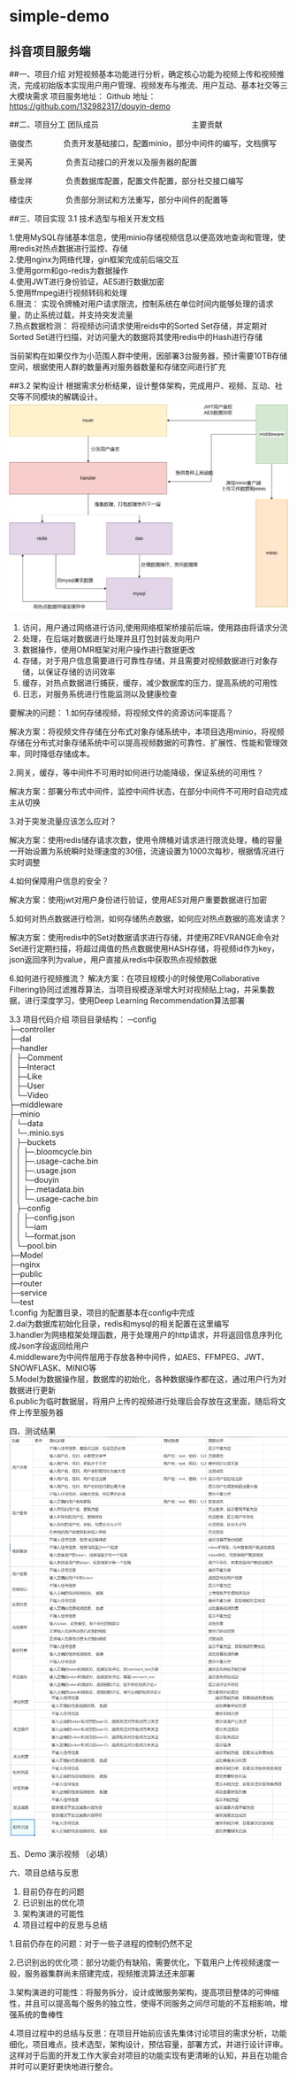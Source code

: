 # simple-demo

## 抖音项目服务端

##一、项目介绍
对短视频基本功能进行分析，确定核心功能为视频上传和视频推流，完成初始版本实现用户用户管理、视频发布与推流、用户互动、基本社交等三大模块需求
项目服务地址：
Github  地址：https://github.com/132982317/douyin-demo

##二、项目分工
团队成员&emsp;&emsp;&emsp;&emsp;&emsp;&emsp;&emsp;&emsp;&emsp;&emsp;&emsp;&emsp;主要贡献

骆俊杰&emsp;&emsp;&emsp;&emsp;负责开发基础接口，配置minio，部分中间件的编写，文档撰写

王昊芮 &emsp;&emsp;&emsp;&emsp;负责互动接口的开发以及服务器的配置

蔡龙祥 &emsp;&emsp;&emsp;&emsp;负责数据库配置，配置文件配置，部分社交接口编写

楼佳庆 &emsp;&emsp;&emsp;&emsp;负责部分测试和方法重写，部分中间件的配置等

##三、项目实现
3.1 技术选型与相关开发文档


1.使用MySQL存储基本信息，使用minio存储视频信息以便高效地查询和管理，使用redis对热点数据进行监控、存储</br>
2.使用nginx为网络代理，gin框架完成前后端交互</br>
3.使用gorm和go-redis为数据操作</br>
4.使用JWT进行身份验证，AES进行数据加密</br>
5.使用ffmpeg进行视频转码和处理</br>
6.限流：  实现令牌桶对用户请求限流，控制系统在单位时间内能够处理的请求量，防止系统过载，并支持突发流量</br>
7.热点数据检测：  将视频访问请求使用reids中的Sorted Set存储，并定期对Sorted Set进行扫描，对访问量大的数据将其使用redis中的Hash进行存储

当前架构在如果仅作为小范围人群中使用，因部署3台服务器，预计需要10TB存储空间，根据使用人群的数量再对服务器数量和存储空间进行扩充

##3.2 架构设计
根据需求分析结果，设计整体架构，完成用户、视频、互动、社交等不同模块的解耦设计。
![](public/jiagou.jpg)

1. 访问，用户通过网络进行访问,使用网络框架桥接前后端，使用路由将请求分流</br>
2. 处理，在后端对数据进行处理并且打包封装发向用户</br>
3. 数据操作，使用OMR框架对用户操作进行数据更改</br>
4. 存储，对于用户信息需要进行可靠性存储，并且需要对视频数据进行对象存储，以保证存储的访问效率</br>
5. 缓存，对热点数据进行捕获，缓存，减少数据库的压力，提高系统的可用性</br>
6. 日志，对服务系统进行性能监测以及健康检查</br>

要解决的问题：
1.如何存储视频，将视频文件的资源访问率提高？

解决方案：将视频文件存储在分布式对象存储系统中，本项目选用minio，将视频存储在分布式对象存储系统中可以提高视频数据的可靠性、扩展性、性能和管理效率，同时降低存储成本。

2.网关，缓存，等中间件不可用时如何进行功能降级，保证系统的可用性？

解决方案：部署分布式中间件，监控中间件状态，在部分中间件不可用时自动完成主从切换

3.对于突发流量应该怎么应对？

解决方案：使用redis储存请求次数，使用令牌桶对请求进行限流处理，桶的容量一开始设置为系统瞬时处理速度的30倍，流速设置为1000次每秒，根据情况进行实时调整

4.如何保障用户信息的安全？

解决方案：使用jwt对用户身份进行验证，使用AES对用户重要数据进行加密

5.如何对热点数据进行检测，如何存储热点数据，如何应对热点数据的高发请求？

解决方案：使用redis中的Set对数据请求进行存储，并使用ZREVRANGE命令对Set进行定期扫描，将超过阈值的热点数据使用HASH存储，将视频id作为key，json返回序列为value，用户直接从redis中获取热点视频数据

6.如何进行视频推流？
解决方案：在项目规模小的时候使用Collaborative Filtering协同过滤推荐算法，当项目规模逐渐增大时对视频贴上tag，并采集数据，进行深度学习，使用Deep Learning Recommendation算法部署

3.3 项目代码介绍
项目目录结构：
─config</br>
├─controller</br>
├─dal</br>
├─handler</br>
│  ├─Comment</br>
│  ├─Interact</br>
│  ├─Like</br>
│  ├─User</br>
│  └─Video</br>
├─middleware</br>
├─minio</br>
│  └─data</br>
│      └─.minio.sys</br>
│          ├─buckets</br>
│          │  ├─.bloomcycle.bin</br>
│          │  ├─.usage-cache.bin</br>
│          │  ├─.usage.json</br>
│          │  └─douyin</br>
│          │      ├─.metadata.bin</br>
│          │      └─.usage-cache.bin</br>
│          ├─config</br>
│          │  ├─config.json</br>
│          │  └─iam</br>
│          │      └─format.json</br>
│          └─pool.bin</br>
├─Model</br>
├─nginx</br>
├─public</br>
├─router</br>
├─service</br>
└─test</br>
1.config 为配置目录，项目的配置基本在config中完成</br>
2.dal为数据库初始化目录，redis和mysql的相关配置在这里编写</br>
3.handler为网络框架处理函数，用于处理用户的http请求，并将返回信息序列化成Json字段返回给用户</br>
4.middleware为中间件层用于存放各种中间件，如AES、FFMPEG、JWT、SNOWFLASK、MINIO等</br>
5.Model为数据操作层，数据库的初始化，各种数据操作都在这，通过用户行为对数据进行更新</br>
6.public为临时数据层，将用户上传的视频进行处理后会存放在这里面，随后将文件上传至服务器</br>


四、测试结果</br>
![](public/test.png)
![](public/image.png)

五、Demo 演示视频 （必填）







六、项目总结与反思</br>
1. 目前仍存在的问题</br>
2. 已识别出的优化项</br>
3. 架构演进的可能性</br>
4. 项目过程中的反思与总结</br>

1.目前仍存在的问题：对于一些子进程的控制仍然不足</br>

2.已识别出的优化项：部分功能仍有缺陷，需要优化，下载用户上传视频速度一般，服务器集群尚未搭建完成，视频推流算法还未部署

3.架构演进的可能性：将服务拆分，设计成微服务架构，提高项目整体的可伸缩性，并且可以提高每个服务的独立性，使得不同服务之间尽可能的不互相影响，增强系统的鲁棒性

4.项目过程中的总结与反思：在项目开始前应该先集体讨论项目的需求分析，功能细化，项目难点，技术选型，架构设计，预估容量，部署方式，并进行设计评审。这样对于后面的开发工作大家会对项目的功能实现有更清晰的认知，并且在功能合并时可以更好更快地进行整合。